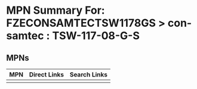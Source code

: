 



# MPN Summary For: FZECONSAMTECTSW1178GS > con-samtec : TSW-117-08-G-S

## MPNs
  

|MPN|Direct Links|Search Links|
| :--- | :--- | :--- |
||||
